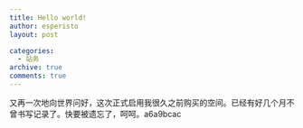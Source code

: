 ```yaml
---
title: Hello world!
author: esperisto
layout: post

categories:
  - 站务
archive: true
comments: true
---
```

又再一次地向世界问好，这次正式启用我很久之前购买的空间。已经有好几个月不曾书写记录了。快要被遗忘了，呵呵。a6a9bcac